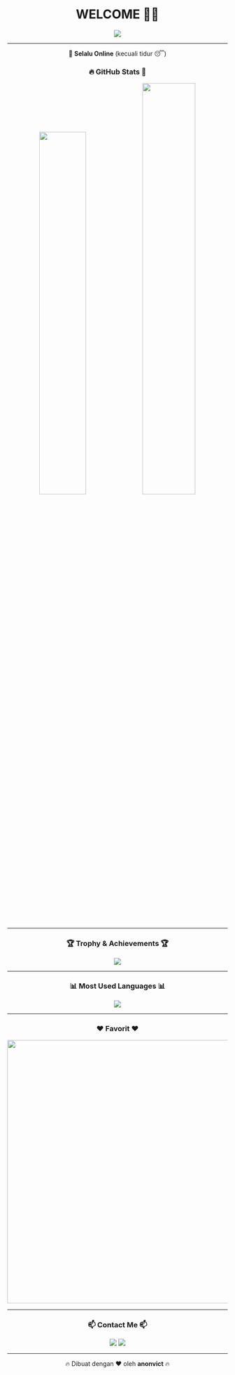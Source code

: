 <h1 align="center">WELCOME 🧠✨</h1>
<p align="center">
  <img src="https://readme-typing-svg.herokuapp.com?font=Fira+Code&size=33&pause=10&color=1DF7FF&center=true&vCenter=true&width=600&lines=Halo!+Dunia+Digital+👋;">
</p>

---

<p align="center">
  📡 <b>Selalu Online</b>
  (kecuali tidur 😴)
</p>

<h3 align="center">🔥 GitHub Stats 🧐</h3>
<p align="center">
  <img src="https://github-readme-stats.vercel.app/api?username=anonvict&show_icons=true&theme=tokyonight" width="46%">
  <img src="https://github-readme-streak-stats.herokuapp.com/?user=anonvict&theme=tokyonight" width="49%">
</p>

---

<h3 align="center">🏆 Trophy & Achievements 🏆</h3>
<p align="center">
  <img src="https://github-profile-trophy.vercel.app/?username=anonvict&theme=onedark&margin-w=15&margin-h=10">
</p>

---

<h3 align="center">📊 Most Used Languages 📊</h3>
<p align="center">
  <img src="https://github-readme-stats.vercel.app/api/top-langs/?username=anonvict&layout=compact&theme=tokyonight">
</p>

---

<h3 align="center">❤️ Favorit ❤️</h3>
<p align="center">
  <img src="https://skillicons.dev/icons?i=python,bash,linux,html,css,js,php" width="600">
</p>

---

<h3 align="center">📫 Contact Me 📫</h3>
<p align="center">
  <a href="https://t.me/"><img src="https://img.shields.io/badge/Telegram-%230077B5.svg?style=for-the-badge&logo=telegram&logoColor=white"></a>
  <a href="https://github.com/anonvict"><img src="https://img.shields.io/badge/GitHub-100000?style=for-the-badge&logo=github&logoColor=white"></a>
</p>

---

<p align="center">🔥 Dibuat dengan ❤️ oleh <strong>anonvict</strong> 🔥</p>
